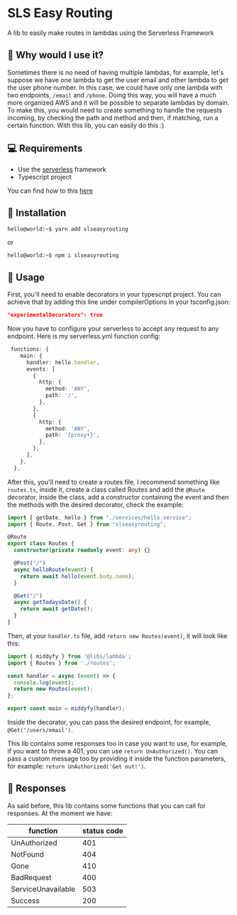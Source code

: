 # SLS Easy Routing
A lib to easily make routes in lambdas using the Serverless Framework

## 🤔 Why would I use it?
Sometimes there is no need of having multiple lambdas, for example, let's suppose we have one lambda to get the user email and other lambda to get the user phone number. In this case, we could have only one lambda with two endpoints, `/email` and `/phone`. Doing this way, you will have a much more organized AWS and it will be possible to separate lambdas by domain.
To make this, you would need to create something to handle the requests incoming, by checking the path and method and then, if matching, run a certain function.
With this lib, you can easily do this :)

## 💻 Requirements
- Use the [serverless](https://www.serverless.com/) framework
- Typescript project

You can find how to this [here](https://blog.logrocket.com/building-serverless-app-typescript/)

## 💽 Installation
```console
hello@world:~$ yarn add slseasyrouting
```
or
```console
hello@world:~$ npm i slseasyrouting
```

## 🚀 Usage
First, you'll need to enable decorators in your typescript project. You can achieve that by adding this line under compilerOptions in your tsconfig.json:
```json
"experimentalDecorators": true
```

Now you have to configure your serverless to accept any request to any endpoint. Here is my serverless.yml function config:
```ts
 functions: {
    main: {
      handler: hello.handler,
      events: [
        {
          http: {
            method: 'ANY',
            path: '/',
          },
        },
        {
          http: {
            method: 'ANY',
            path: '{proxy+}',
          },
        },
      ],
    },
  },
```

After this, you'll need to create a routes file, I recommend something like `routes.ts`, inside it, create a class called Routes and add the `@Route` decorator, inside the class, add a constructor containing the event and then the methods with the desired decorator, check the example:

```ts
import { getDate, hello } from "./services/hello.service";
import { Route, Post, Get } from "slseasyrouting";

@Route
export class Routes {
  constructor(private readonly event: any) {}

  @Post("/")
  async helloRoute(event) {
    return await hello(event.body.name);
  }

  @Get("/")
  async getTodaysDate() {
    return await getDate();
  }
}
```

Then, at your `handler.ts` file, add `return new Routes(event)`, it will look like this:
```ts
import { middyfy } from '@libs/lambda';
import { Routes } from './routes';

const handler = async (event) => {
  console.log(event);
  return new Routes(event);
};

export const main = middyfy(handler);
```

Inside the decorator, you can pass the desired endpoint, for example, `@Get('/users/email')`.

This lib contains some responses too in case you want to use, for example, if you want to throw a 401, you can use `return UnAuthorized()`. You can pass a custom message too by providing it inside the function parameters, for example: `return UnAuthorized('Get out!')`.

## 🗿 Responses
As said before, this lib contains some functions that you can call for responses. At the moment we have:

| function           | status code |
|--------------------|-------------|
| UnAuthorized       |     401     |
| NotFound           |     404     |
| Gone               |     410     |
| BadRequest         |     400     |
| ServiceUnavailable |     503     |
| Success            |     200     |
